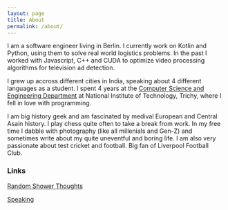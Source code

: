 ```yaml
---
layout: page
title: About
permalink: /about/
---
```


I am a software engineer living in Berlin. I currently work on Kotlin and Python, using them to solve real world logistics problems. In the past I worked with Javascript, C++ and CUDA to optimize video processing algorithms for television ad detection.

I grew up accross different cities in India, speaking about 4 different languages as a student. I spent 4 years at the [Computer Science and Engineering Department](https://www.nitt.edu/) at National Institute of Technology, Trichy, where I fell in love with programming.

I am big history geek and am fascinated by medival European and Central Asain history. I play chess quite often to take a break from work. In my free time I dabble with photography (like all millenials and Gen-Z) and sometimes write about my quite uneventful and boring life. I am also very passionate about test cricket and football. Big fan of Liverpool Football Club.


### Links

[Random Shower Thoughts](https://samrk09.blogspot.com/)

[Speaking](http://sam09.github.io/public)